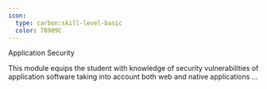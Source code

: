 ```yaml
---
icon:
  type: carbon:skill-level-basic
  color: 78909C
---
```

Application Security

This module equips the student with knowledge of security vulnerabilities of application software taking into account both web and native applications ... 
